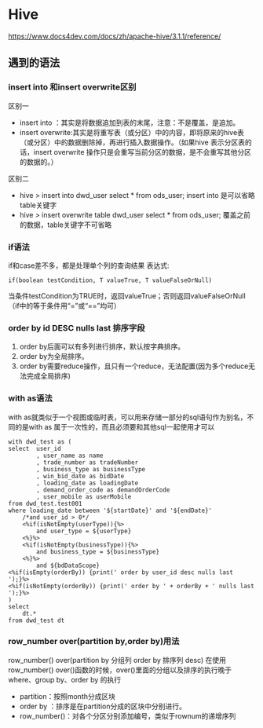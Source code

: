 # Hive

https://www.docs4dev.com/docs/zh/apache-hive/3.1.1/reference/

## 遇到的语法

### insert into 和insert overwrite区别

区别一

- insert into ：其实是将数据追加到表的末尾，注意：不是覆盖，是追加。
- insert overwrite:其实是将重写表（或分区）中的内容，即将原来的hive表（或分区）中的数据删除掉，再进行插入数据操作。（如果hive 表示分区表的话，insert overwrite
  操作只是会重写当前分区的数据，是不会重写其他分区的数据的。）

区别二

- hive > insert into dwd_user select * from ods_user; insert into 是可以省略table关键字
- hive > insert overwrite table dwd_user select * from ods_user; 覆盖之前的数据，table关键字不可省略

### if语法

if和case差不多，都是处理单个列的查询结果 表达式:

```hql
if(boolean testCondition, T valueTrue, T valueFalseOrNull)
```

当条件testCondition为TRUE时，返回valueTrue；否则返回valueFalseOrNull （if中的等于条件用“=”或“==”均可）

### order by  id DESC nulls last 排序字段

1. order by后面可以有多列进行排序，默认按字典排序。
2. order by为全局排序。
3. order by需要reduce操作，且只有一个reduce，无法配置(因为多个reduce无法完成全局排序)

### with as语法

with as就类似于一个视图或临时表，可以用来存储一部分的sql语句作为别名，不同的是with as 属于一次性的，而且必须要和其他sql一起使用才可以

```hql
with dwd_test as (
select  user_id
        , user_name as name
        , trade_number as tradeNumber
        , business_type as businessType
        , win_bid_date as bidDate
        , loading_date as loadingDate
        , demand_order_code as demandOrderCode
        , user_mobile as userMobile
from dwd_test.test001
where loading_date between '${startDate}' and '${endDate}'
    /*and user_id > 0*/
    <%if(isNotEmpty(userType)){%>
        and user_type = ${userType}
    <%}%>
    <%if(isNotEmpty(businessType)){%>
        and business_type = ${businessType}
    <%}%>
        and ${bdDataScope}
<%if(isEmpty(orderBy)) {print(' order by user_id desc nulls last ');}%>      
<%if(isNotEmpty(orderBy)) {print(' order by ' + orderBy + ' nulls last ');}%>  
)
select
    dt.*
from dwd_test dt
```

### row_number over(partition by,order by)用法

row_number() over(partition by 分组列 order by 排序列 desc)
在使用 row_number() over()函数的时候，over()里面的分组以及排序的执行晚于 where、group by、order by 的执行

- partition：按照month分成区块
- order by ：排序是在partition分成的区块中分别进行。
- row_number()：对各个分区分别添加编号，类似于rownum的递增序列